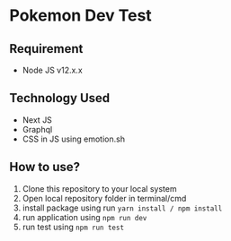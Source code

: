 # Pokemon Dev Test

## Requirement
- Node JS v12.x.x

## Technology Used
- Next JS
- Graphql 
- CSS in JS using emotion.sh

## How to use?
1. Clone this repository to your local system
2. Open local repository folder in terminal/cmd
3. install package using run `yarn install / npm install`
4. run application using `npm run dev`
5. run test using `npm run test`
